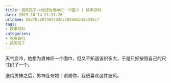 ```yaml
---
title: 搞笑段子->她想为男神织一个围巾 | 糗事百科
date: 2019-10-14 21:31:28
urlname: 08370c28f4047d2d7104e9d54d3d45c7
tags: 
- 糗事百科
categories:
- 糗事百科
- 搞笑段子
---
```

天气变冷，她想为男神织一个围巾，但又不知道该织多大，于是只好按照自己的尺寸织了一个。

送给男神之后，男神连夸她：谢谢你，我很喜欢这件披风。


